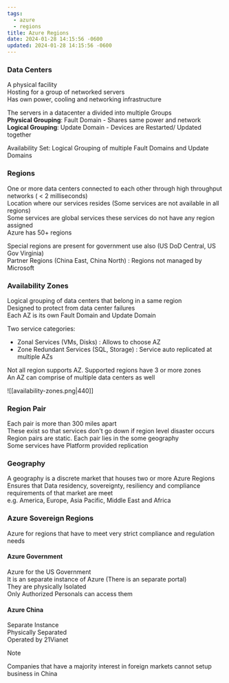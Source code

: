 ```yaml
---
tags:
  - azure
  - regions
title: Azure Regions
date: 2024-01-28 14:15:56 -0600
updated: 2024-01-28 14:15:56 -0600
---
```


### Data Centers

A physical facility  
Hosting for a group of networked servers  
Has own power, cooling and networking infrastructure

The servers in a datacenter a divided into multiple Groups  
**Physical Grouping**: Fault Domain - Shares same power and network  
**Logical Grouping**: Update Domain - Devices are Restarted/ Updated together

Availability Set: Logical Grouping of multiple Fault Domains and Update Domains

### Regions

One or more data centers connected to each other through high throughput networks ( \< 2 milliseconds)  
Location where our services resides (Some services are not available in all regions)  
Some services are global services these services do not have any region assigned  
Azure has 50+ regions

Special regions are present for government use also (US DoD Central, US Gov Virginia)  
Partner Regions (China East, China North) : Regions not managed by Microsoft

### Availability Zones

Logical grouping of data centers that belong in a same region  
Designed to protect from data center failures  
Each AZ is its own Fault Domain and Update Domain

Two service categories:
* Zonal Services (VMs, Disks) : Allows to choose AZ
* Zone Redundant Services (SQL, Storage) : Service auto replicated at multiple AZs

Not all region supports AZ. Supported regions have 3 or more zones  
An AZ can comprise of multiple data centers as well

![[availability-zones.png|440]]

### Region Pair

Each pair is more than 300 miles apart  
These exist so that services don't go down if region level disaster occurs  
Region pairs are static. Each pair lies in the some geography  
Some services have Platform provided replication

### Geography

A geography is a discrete market that houses two or more Azure Regions  
Ensures that Data residency, sovereignty, resiliency and compliance requirements of that market are meet  
e.g. America, Europe, Asia Pacific, Middle East and Africa

### Azure Sovereign Regions
Azure for regions that have to meet very strict compliance and regulation needs

#### Azure Government
Azure for the US Government  
It is an separate instance of Azure (There is an separate portal)  
They are physically Isolated  
Only Authorized Personals can access them

#### Azure China  
Separate Instance  
Physically Separated  
Operated by 21Vianet  

> [!NOTE]
> Companies that have a majority interest in foreign markets cannot setup business in China
